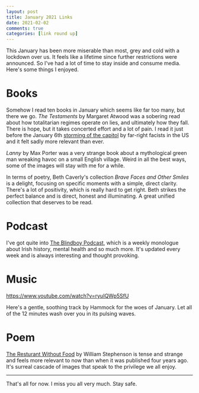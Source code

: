 ```yaml
---
layout: post
title: January 2021 Links
date: 2021-02-02
comments: true
categories: [link round up]
--- 
```

This January has been more miserable than most, grey and cold with a lockdown over us. It feels like a lifetime since further restrictions were announced. So I've had a lot of time to stay inside and consume media. Here's some things I enjoyed.

# Books

Somehow I read ten books in January which seems like far too many, but there we go. *The Testaments* by Margaret Atwood was a sobering read about how totalitarian regimes operate on lies, and ultimately how they fall. There is hope, but it takes concerted effort and a lot of pain. I read it just before the January 6th [storming of the capitol](/call-it-what-it-is/) by far-right facists in the US and it felt sadly more relevant than ever.

*Lanny* by Max Porter was a very strange book about a mythological green man wreaking havoc on a small English village. Weird in all the best ways, some of the images will stay with me for a while.

In terms of poetry, Beth Caverly's collection *Brave Faces and Other Smiles* is a delight, focusing on specific moments with a simple, direct clarity. There's a lot of positivity, which is really hard to get right. Beth strikes the perfect balance and is direct, honest and illuminating. A great unified collection that deserves to be read. 

# Podcast

I've got quite into [The Blindboy Podcast](https://play.acast.com/s/blindboy), which is a weekly monologue about Irish history, mental health and so much more. It's updated every week and is always interesting and thought provoking.

# Music

https://www.youtube.com/watch?v=ryuIQWp5SfU

Here's a gentle, soothing track by Hammock for the woes of January. Let all of the 12 minutes wash over you in its pulsing waves.

# Poem

[The Resturant Without Food](https://magmapoetry.com/archive/magma-68/poems/the-restaurant-without-food/) by William Stephenson is tense and strange and feels more relevant to now than when it was published four years ago. It's surreal cascade of images that speak to the privilege we all enjoy.
***

That's all for now. I miss you all very much. Stay safe. 
